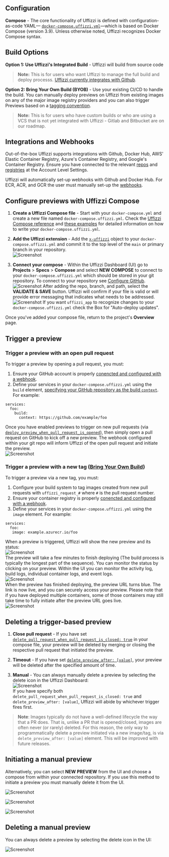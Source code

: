 ## Configuration

**Compose**  - The core functionality of Uffizzi is defined with configuration-as-code YAML— [`docker-compose.uffizzi.yml`](references/compose-spec.md)—which is based on Docker Compose (version 3.9).  Unless otherwise noted, Uffizzi recognizes Docker Compose syntax.  

## Build Options

**Option 1: Use Uffizzi's Integrated Build** - Uffizzi will build from source code  

> **Note:** This is for users who want Uffizzi to manage the full build and deploy processs. [Uffizzi currently integrates with Github](guides/git-integrations.md).
   
**Option 2: Bring Your Own Build (BYOB)** - Use your existing CI/CD to handle the build. You can manually deploy previews on Uffizzi from existing images on any of the major image registry providers and you can also trigger Previews based on a [tagging convention](engineeringblog/ci-cd-registry.md).
     
> **Note:** This is for users who have custom builds or who are using a VCS that is not yet integrated with Uffizzi - Gitlab and Bitbucket are on our roadmap.

## Integrations and Webhooks

Out-of-the-box Uffizzi supports integrations with Github, Docker Hub, AWS' Elastic Container Registry, Azure's Container Registry, and Google's Container Registry.  Ensure you have connected to the relevant [repos](guides/git-integrations.md) and [registries](guides/container-registry-integrations.md) at the Account Level Settings.   

Uffizzi will automatically set-up webhooks with Github and Docker Hub.  For ECR, ACR, and GCR the user must manually set-up the [webhooks](guides/container-registry-integrations.md).  

## Configure previews with Uffizzi Compose 

1. **Create a Uffizzi Compose file** - Start with your `docker-compose.yml` and create a new file named `docker-compose.uffizzi.yml`.  Check the [Uffizzi Compose reference](references/compose-spec.md) and [these examples](references/example-compose.md) for detailed information on how to write your `docker-compose.uffizzi.yml`.  

2. **Add the Uffizzi extension** - Add the [`x-uffizzi`](references/compose-spec.md#x-uffizzi) object to your `docker-compose.uffizzi.yml` and commit it to the top level of the `main` or primary branch in your repository.  
![Screenshot](assets/images/compose-in-git.png)

3. **Connect your compose** - Within the Uffizzi Dashboard (UI) go to **Projects** > **Specs** > **Compose** and select **NEW COMPOSE** to connect to your `docker-compose.uffizzi.yml` which should be stored in your git repository.  To connect to your repository see [Configure GitHub](guides/git-integrations.md).  
![Screenshot](assets/images/compose-one.png)
After adding the repo, branch, and path, select the **VALIDATE & SAVE** button. Uffizzi will confirm if your file is valid or will provide error messaging that indicates what needs to be addressed.  
![Screenshot](assets/images/add-compose.png)
If you want `uffizzi_app` to recognize changes to your `docker-compose.uffizzi.yml` check the Box for "Auto-deploy updates".

Once you've added your compose file, return to the project's **Overview** page.  

## Trigger a preview  

### Trigger a preview with an open pull request  
 
 To trigger a preview by opening a pull request, you must:  

1. Ensure your GitHub account is properly [conencted and configured with a webhook](guides/git-integrations.md).  
2. Define your services in your `docker-compose.uffizzi.yml` using the `build` element, [specifying your GitHub repository as the build `context`](references/compose-spec.md#build). For example: 
 ```
 services:  
   foo:
     build:
       context: https://github.com/example/foo
 ```
 
 Once you have enabled previews to trigger on new pull requests (via [`deploy_preview_when_pull_request_is_opened`](references/compose-spec.md#deploy_preview_when_pull_request_is_opened)), then simply open a pull request on GitHub to kick off a new preview. The webhook configured within your git repo will inform Uffizzi of the open pull request and initiate the preview.   
![Screenshot](assets/images/open-pr.png)

### Trigger a preview with a new tag ([Bring Your Own Build](engineeringblog/ci-cd-registry.md))  
To trigger a preview via a new tag, you must:  

1. Configure your build system to tag images created from new pull requests with `uffizzi_request_#` where `#` is the pull request number.  
2. Ensure your container registry is properly [conencted and configured with a webhook](guides/container-registry-integrations.md).  
3. Define your services in your `docker-compose.uffizzi.yml` using the `image` element. For example: 
```
services:  
  foo:
   image: example.azurecr.io/foo
```

When a preview is triggered, Uffizzi will show the new preview and its status:  
![Screenshot](assets/images/initiated-preview.png)   
The preview will take a few minutes to finish deploying (The build process is typically the longest part of the sequence). You can monitor the status by clicking on your preview. Within the UI you can monitor the activity log, build logs, individual container logs, and event logs.  
![Screenshot](assets/images/preview-status.png)  
When the preview has finished deploying, the preview URL turns blue. The link is now live, and you can securely access your preview. Please note that if you have deployed multiple containers, some of those containers may still take time to fully initiate after the preview URL goes live.  
![Screenshot](assets/images/preview-link-live.png)

## Deleting a trigger-based preview

1. **Close pull request** - If you have set [`delete_pull_request_when_pull_request_is_closed: true`](references/compose-spec.md#delete_pull_request_when_pull_request_is_closed) in your compose file, your preview will be deleted by merging or closing the respective pull request that initiated the preview.  

2. **Timeout** - If you have set [`delete_preview_after: [value]`](references/compose-spec.md#delete_preview_after), your preview will be deleted after the specified amount of time.

3. **Manual** - You can always manually delete a preview by selecting the delete icon in the Uffizzi Dashboard:  
![Screenshot](assets/images/delete.png)  
If you have specify both `delete_pull_request_when_pull_request_is_closed: true` and `delete_preview_after: [value]`, Uffizzi will abide by whichever trigger fires first.  

> **Note**: Images typically do not have a well-defined lifecycle the way that a PR does. That is, unlike a PR that is opened/closed, images are often never (or rarely) deleted. For this reason, the only way to programmatically delete a preview initiated via a new image/tag, is via `delete_preview_after: [value]` element. This will be improved with future releases.  

## Initiating a manual preview

Alternatively, you can select **NEW PREVIEW** from the UI and choose a compose from within your connected repository.  If you use this method to initiate a preview you must manually delete it from the UI.  

![Screenshot](assets/images/compose-two.png)

![Screenshot](assets/images/compose-three.png)

![Screenshot](assets/images/compose-four.png)


## Deleting a manual preview

You can always delete a preview by selecting the delete icon in the UI:  

![Screenshot](assets/images/delete.png)
